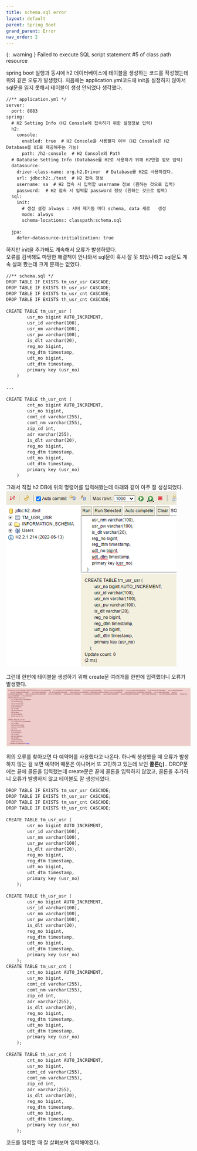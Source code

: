 ```yaml
---
title: schema.sql error
layout: default
parent: Spring Boot
grand_parent: Error
nav_order: 2
---
```


{: .warning }
Failed to execute SQL script statement #5 of class path resource


spring boot 실행과 동시에 h2 데이터베이스에 테이블을 생성하는 코드를 작성했는데 위와 같은 오류가 발생했다.
처음에는 application.yml코드에 init을 설정하지 않아서 sql문을 읽지 못해서 테이블이 생성 안되었다 생각했다.   

```
//** application.yml */
server:
  port: 8083
spring:
  # H2 Setting Info (H2 Console에 접속하기 위한 설정정보 입력)
  h2:
    console:
      enabled: true  # H2 Console을 사용할지 여부 (H2 Console은 H2 Database를 UI로 제공해주는 기능)
      path: /h2-console  # H2 Console의 Path
  # Database Setting Info (Database를 H2로 사용하기 위해 H2연결 정보 입력)
  datasource:
    driver-class-name: org.h2.Driver  # Database를 H2로 사용하겠다.
    url: jdbc:h2:./test  # H2 접속 정보
    username: sa  # H2 접속 시 입력할 username 정보 (원하는 것으로 입력)
    password:  # H2 접속 시 입력할 password 정보 (원하는 것으로 입력)
  sql:
    init:
      # 생성 설정 always : 서버 재기동 마다 schema, data 새로   생성
      mode: always
      schema-locations: classpath:schema.sql

  jpa:
    defer-datasource-initialization: true
```

하지만 init을 추가해도 계속해서 오류가 발생하였다.  
오류를 검색해도 마땅한 해결책이 안나와서 sql문이 혹시 잘 못 되었나하고 sql문도 계속 살펴 봤는데 크게 문제는 없었다.

```
//** schema.sql */
DROP TABLE IF EXISTS tm_usr_usr CASCADE;
DROP TABLE IF EXISTS th_usr_usr CASCADE;
DROP TABLE IF EXISTS tm_usr_cnt CASCADE;
DROP TABLE IF EXISTS th_usr_cnt CASCADE;

CREATE TABLE tm_usr_usr (
        usr_no bigint AUTO_INCREMENT,
        usr_id varchar(100),
        usr_nm varchar(100),
        usr_pw varchar(100),
        is_dlt varchar(20),
        reg_no bigint,
        reg_dtm timestamp,
        udt_no bigint,
        udt_dtm timestamp,
        primary key (usr_no)
    )

...

CREATE TABLE th_usr_cnt (
        cnt_no bigint AUTO_INCREMENT,
        usr_no bigint,
        comt_cd varchar(255),
        comt_nm varchar(255),
        zip_cd int,
        adr varchar(255),
        is_dlt varchar(20),
        reg_no bigint,
        reg_dtm timestamp,
        udt_no bigint,
        udt_dtm timestamp,
        primary key (usr_no)
    )
```

그래서 직접 h2 DB에 위의 명령어를 입력해봤는데 아래와 같이 아주 잘 생성되었다.
![sql-error1](/assets/images/sql-error1.png)

그런데 한번에 테이블을 생성하기 위해 create문 여러개를 한번에 입력했더니 오류가 발생했다.
![sql-error2](/assets/images/sql-error2.png)

위의 오류를 찾아보면 다 예약어를 사용했다고 나온다. 하나씩 생성했을 때 오류가 발생하지 않는 걸 보면 예약어 때문은
아니어서 또 고민하고 있는데 보인 **콜론(;)**.. DROP문에는 끝에 콜론을 입력했는데 create문은 끝에 콜론을 입력하지 않았고,
콜론을 추가하니 오류가 발생하지 않고 테이블도 잘 생성되었다.

```
DROP TABLE IF EXISTS tm_usr_usr CASCADE;
DROP TABLE IF EXISTS th_usr_usr CASCADE;
DROP TABLE IF EXISTS tm_usr_cnt CASCADE;
DROP TABLE IF EXISTS th_usr_cnt CASCADE;

CREATE TABLE tm_usr_usr (
        usr_no bigint AUTO_INCREMENT,
        usr_id varchar(100),
        usr_nm varchar(100),
        usr_pw varchar(100),
        is_dlt varchar(20),
        reg_no bigint,
        reg_dtm timestamp,
        udt_no bigint,
        udt_dtm timestamp,
        primary key (usr_no)
    );

CREATE TABLE th_usr_usr (
        usr_no bigint AUTO_INCREMENT,
        usr_id varchar(100),
        usr_nm varchar(100),
        usr_pw varchar(100),
        is_dlt varchar(20),
        reg_no bigint,
        reg_dtm timestamp,
        udt_no bigint,
        udt_dtm timestamp,
        primary key (usr_no)
    );
CREATE TABLE tm_usr_cnt (
        cnt_no bigint AUTO_INCREMENT,
        usr_no bigint,
        comt_cd varchar(255),
        comt_nm varchar(255),
        zip_cd int,
        adr varchar(255),
        is_dlt varchar(20),
        reg_no bigint,
        reg_dtm timestamp,
        udt_no bigint,
        udt_dtm timestamp,
        primary key (usr_no)
    );

CREATE TABLE th_usr_cnt (
        cnt_no bigint AUTO_INCREMENT,
        usr_no bigint,
        comt_cd varchar(255),
        comt_nm varchar(255),
        zip_cd int,
        adr varchar(255),
        is_dlt varchar(20),
        reg_no bigint,
        reg_dtm timestamp,
        udt_no bigint,
        udt_dtm timestamp,
        primary key (usr_no)
    );
```

코드를 입력할 때 잘 살펴보며 입력해야겠다.